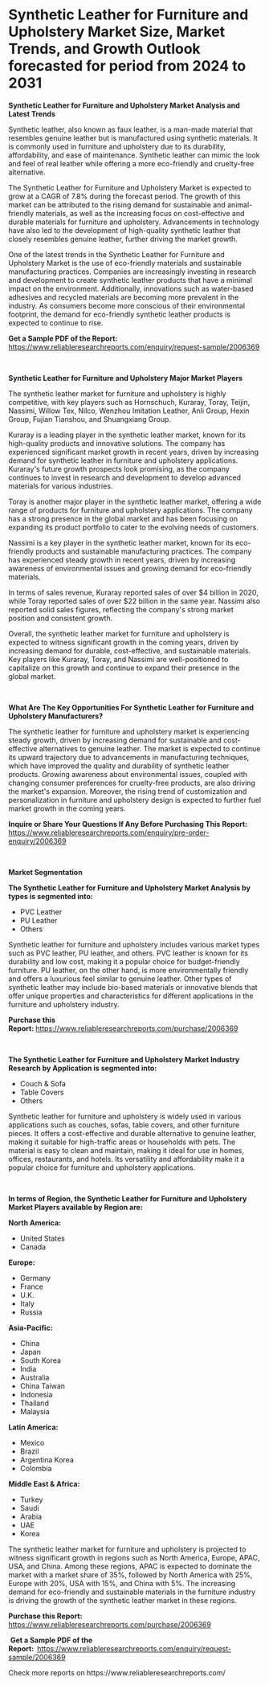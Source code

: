 <p><h1>Synthetic Leather for Furniture and Upholstery Market Size, Market Trends, and Growth Outlook forecasted for period from 2024 to 2031</h1></p><p><strong>Synthetic Leather for Furniture and Upholstery Market Analysis and Latest Trends</strong></p>
<p><p>Synthetic leather, also known as faux leather, is a man-made material that resembles genuine leather but is manufactured using synthetic materials. It is commonly used in furniture and upholstery due to its durability, affordability, and ease of maintenance. Synthetic leather can mimic the look and feel of real leather while offering a more eco-friendly and cruelty-free alternative.</p><p>The Synthetic Leather for Furniture and Upholstery Market is expected to grow at a CAGR of 7.8% during the forecast period. The growth of this market can be attributed to the rising demand for sustainable and animal-friendly materials, as well as the increasing focus on cost-effective and durable materials for furniture and upholstery. Advancements in technology have also led to the development of high-quality synthetic leather that closely resembles genuine leather, further driving the market growth.</p><p>One of the latest trends in the Synthetic Leather for Furniture and Upholstery Market is the use of eco-friendly materials and sustainable manufacturing practices. Companies are increasingly investing in research and development to create synthetic leather products that have a minimal impact on the environment. Additionally, innovations such as water-based adhesives and recycled materials are becoming more prevalent in the industry. As consumers become more conscious of their environmental footprint, the demand for eco-friendly synthetic leather products is expected to continue to rise.</p></p>
<p><strong>Get a Sample PDF of the Report:&nbsp;</strong> <a href="https://www.reliableresearchreports.com/enquiry/request-sample/2006369">https://www.reliableresearchreports.com/enquiry/request-sample/2006369</a></p>
<p>&nbsp;</p>
<p><strong>Synthetic Leather for Furniture and Upholstery Major Market Players</strong></p>
<p><p>The synthetic leather market for furniture and upholstery is highly competitive, with key players such as Hornschuch, Kuraray, Toray, Teijin, Nassimi, Willow Tex, Nilco, Wenzhou Imitation Leather, Anli Group, Hexin Group, Fujian Tianshou, and Shuangxiang Group.</p><p>Kuraray is a leading player in the synthetic leather market, known for its high-quality products and innovative solutions. The company has experienced significant market growth in recent years, driven by increasing demand for synthetic leather in furniture and upholstery applications. Kuraray's future growth prospects look promising, as the company continues to invest in research and development to develop advanced materials for various industries.</p><p>Toray is another major player in the synthetic leather market, offering a wide range of products for furniture and upholstery applications. The company has a strong presence in the global market and has been focusing on expanding its product portfolio to cater to the evolving needs of customers.</p><p>Nassimi is a key player in the synthetic leather market, known for its eco-friendly products and sustainable manufacturing practices. The company has experienced steady growth in recent years, driven by increasing awareness of environmental issues and growing demand for eco-friendly materials.</p><p>In terms of sales revenue, Kuraray reported sales of over $4 billion in 2020, while Toray reported sales of over $22 billion in the same year. Nassimi also reported solid sales figures, reflecting the company's strong market position and consistent growth.</p><p>Overall, the synthetic leather market for furniture and upholstery is expected to witness significant growth in the coming years, driven by increasing demand for durable, cost-effective, and sustainable materials. Key players like Kuraray, Toray, and Nassimi are well-positioned to capitalize on this growth and continue to expand their presence in the global market.</p></p>
<p>&nbsp;</p>
<p><strong>What Are The Key Opportunities For Synthetic Leather for Furniture and Upholstery Manufacturers?</strong></p>
<p><p>The synthetic leather for furniture and upholstery market is experiencing steady growth, driven by increasing demand for sustainable and cost-effective alternatives to genuine leather. The market is expected to continue its upward trajectory due to advancements in manufacturing techniques, which have improved the quality and durability of synthetic leather products. Growing awareness about environmental issues, coupled with changing consumer preferences for cruelty-free products, are also driving the market's expansion. Moreover, the rising trend of customization and personalization in furniture and upholstery design is expected to further fuel market growth in the coming years.</p></p>
<p><strong>Inquire or Share Your Questions If Any Before Purchasing This Report:</strong> <a href="https://www.reliableresearchreports.com/enquiry/pre-order-enquiry/2006369">https://www.reliableresearchreports.com/enquiry/pre-order-enquiry/2006369</a></p>
<p>&nbsp;</p>
<p><strong>Market Segmentation</strong></p>
<p><strong>The Synthetic Leather for Furniture and Upholstery Market Analysis by types is segmented into:</strong></p>
<p><ul><li>PVC Leather</li><li>PU Leather</li><li>Others</li></ul></p>
<p><p>Synthetic leather for furniture and upholstery includes various market types such as PVC leather, PU leather, and others. PVC leather is known for its durability and low cost, making it a popular choice for budget-friendly furniture. PU leather, on the other hand, is more environmentally friendly and offers a luxurious feel similar to genuine leather. Other types of synthetic leather may include bio-based materials or innovative blends that offer unique properties and characteristics for different applications in the furniture and upholstery industry.</p></p>
<p><strong>Purchase this Report:&nbsp;</strong><a href="https://www.reliableresearchreports.com/purchase/2006369">https://www.reliableresearchreports.com/purchase/2006369</a></p>
<p>&nbsp;</p>
<p><strong>The Synthetic Leather for Furniture and Upholstery Market Industry Research by Application is segmented into:</strong></p>
<p><ul><li>Couch & Sofa</li><li>Table Covers</li><li>Others</li></ul></p>
<p><p>Synthetic leather for furniture and upholstery is widely used in various applications such as couches, sofas, table covers, and other furniture pieces. It offers a cost-effective and durable alternative to genuine leather, making it suitable for high-traffic areas or households with pets. The material is easy to clean and maintain, making it ideal for use in homes, offices, restaurants, and hotels. Its versatility and affordability make it a popular choice for furniture and upholstery applications.</p></p>
<p>&nbsp;</p>
<p><strong>In terms of Region, the Synthetic Leather for Furniture and Upholstery Market Players available by Region are:</strong></p>
<p>
    <p> <strong> North America: </strong>
        <ul>
            <li>United States</li>
            <li>Canada</li>
        </ul>
        </p> 
    <p> <strong> Europe: </strong>
        <ul>
            <li>Germany</li>
            <li>France</li>
            <li>U.K.</li>
            <li>Italy</li>
            <li>Russia</li>
        </ul>
        </p> 
    <p> <strong> Asia-Pacific: </strong>
        <ul>
            <li>China</li>
            <li>Japan</li>
            <li>South Korea</li>
            <li>India</li>
            <li>Australia</li>
            <li>China Taiwan</li>
            <li>Indonesia</li>
            <li>Thailand</li>
            <li>Malaysia</li>
        </ul>
        </p> 
    <p> <strong> Latin America: </strong>
        <ul>
            <li>Mexico</li>
            <li>Brazil</li>
            <li>Argentina Korea</li>
            <li>Colombia</li>
        </ul>
        </p> 
    <p> <strong> Middle East & Africa: </strong>
        <ul>
            <li>Turkey</li>
            <li>Saudi</li>
            <li>Arabia</li>
            <li>UAE</li>
            <li>Korea</li>
        </ul>
    </p>
    </p>
<p><p>The synthetic leather market for furniture and upholstery is projected to witness significant growth in regions such as North America, Europe, APAC, USA, and China. Among these regions, APAC is expected to dominate the market with a market share of 35%, followed by North America with 25%, Europe with 20%, USA with 15%, and China with 5%. The increasing demand for eco-friendly and sustainable materials in the furniture industry is driving the growth of the synthetic leather market in these regions.</p></p>
<p><strong>Purchase this Report: </strong><a href="https://www.reliableresearchreports.com/purchase/2006369">https://www.reliableresearchreports.com/purchase/2006369</a></p>
<p>&nbsp;<strong>Get a Sample PDF of the Report:&nbsp;&nbsp;</strong><a href="https://www.reliableresearchreports.com/enquiry/request-sample/2006369">https://www.reliableresearchreports.com/enquiry/request-sample/2006369</a></p>
<p><strong></strong></p>
<p>Check more reports on https://www.reliableresearchreports.com/</p>